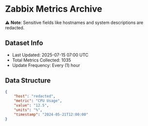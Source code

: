 # Zabbix Metrics Archive

⚠️ **Note**: Sensitive fields like hostnames and system descriptions are redacted.

## Dataset Info
- Last Updated: 2025-07-15 07:00 UTC
- Total Metrics Collected: 1035
- Update Frequency: Every (1) hour

## Data Structure
```json
{
    "host": "redacted",
    "metric": "CPU Usage",
    "value": "12.5",
    "units": "%",
    "timestamp": "2024-05-21T12:00:00"
}
```
